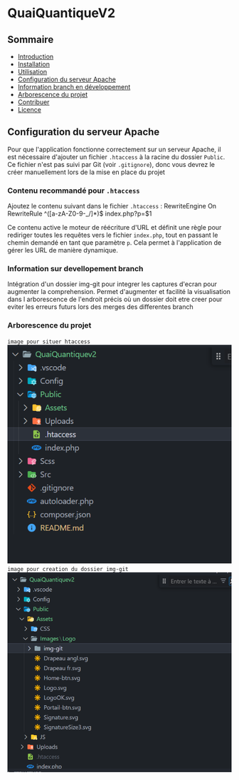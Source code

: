 
# QuaiQuantiqueV2

## Sommaire
- [Introduction](#introduction)
- [Installation](#installation)
- [Utilisation](#utilisation)
- [Configuration du serveur Apache](#configuration-du-serveur-apache)
- [Information branch en développement](#information-branch-en-développement)
- [Arborescence du projet](#arborescence/info)
- [Contribuer](#contribuer)
- [Licence](#licence)

## Configuration du serveur Apache

Pour que l'application fonctionne correctement sur un serveur Apache, il est nécessaire d'ajouter un fichier `.htaccess` à la racine du dossier `Public`. Ce fichier n'est pas suivi par Git (voir `.gitignore`), donc vous devrez le créer manuellement lors de la mise en place du projet 

### Contenu recommandé pour `.htaccess`

Ajoutez le contenu suivant dans le fichier `.htaccess` : 
RewriteEngine On
RewriteRule ^([a-zA-Z0-9-_/]*)$ index.php?p=$1

Ce contenu active le moteur de réécriture d'URL et définit une règle pour rediriger toutes les requêtes vers le fichier `index.php`, tout en passant le chemin demandé en tant que paramètre `p`. Cela permet à l'application de gérer les URL de manière dynamique.

### Information sur devellopement branch 
Intégration d'un dossier img-git pour integrer les captures d'ecran pour augmenter la comprehension.
Permet d'augmenter et facilité la visualisation dans l arborescence de l'endroit précis où un dossier doit etre creer pour eviter les erreurs futurs lors des merges des differentes branch

### Arborescence du projet
`image pour situer htaccess`
![Arborescence htaccess](./Public/Assets/img-git/arbo-htaccess.png)
`image pour creation du dossier img-git`
![Arborescence img-git](./Public/Assets/img-git/arbo-img-git.png)



